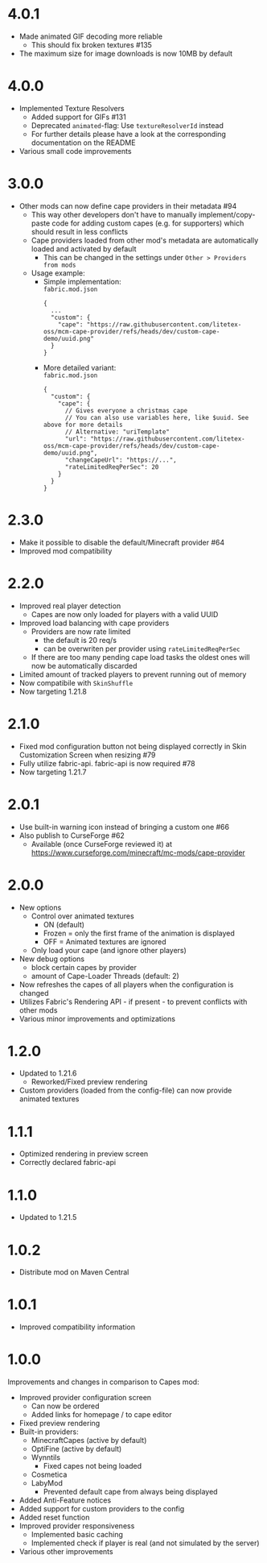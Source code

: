 # 4.0.1
* Made animated GIF decoding more reliable
  * This should fix broken textures #135
* The maximum size for image downloads is now 10MB by default

# 4.0.0
* Implemented Texture Resolvers
  * Added support for GIFs #131
  * Deprecated `animated`-flag: Use `textureResolverId` instead
  * For further details please have a look at the corresponding documentation on the README
* Various small code improvements

# 3.0.0
* Other mods can now define cape providers in their metadata #94
  * This way other developers don't have to manually implement/copy-paste code for adding custom capes (e.g. for supporters) which should result in less conflicts
  * Cape providers loaded from other mod's metadata are automatically loaded and activated by default
    * This can be changed in the settings under ``Other > Providers from mods``
  * Usage example:
    * Simple implementation:<br/>
      ``fabric.mod.json``
      ```json5
      {
        ...
        "custom": {
          "cape": "https://raw.githubusercontent.com/litetex-oss/mcm-cape-provider/refs/heads/dev/custom-cape-demo/uuid.png"
        }
      }
      ```
    * More detailed variant:<br/>
      ``fabric.mod.json``
      ```json5
      {
        "custom": {
          "cape": {
            // Gives everyone a christmas cape
            // You can also use variables here, like $uuid. See above for more details
            // Alternative: "uriTemplate"
            "url": "https://raw.githubusercontent.com/litetex-oss/mcm-cape-provider/refs/heads/dev/custom-cape-demo/uuid.png",
            "changeCapeUrl": "https://...",
            "rateLimitedReqPerSec": 20
          }
        }
      }
      ```

# 2.3.0
* Make it possible to disable the default/Minecraft provider #64
* Improved mod compatibility

# 2.2.0
* Improved real player detection
  * Capes are now only loaded for players with a valid UUID
* Improved load balancing with cape providers
  * Providers are now rate limited
    * the default is 20 req/s
    * can be overwriten per provider using ``rateLimitedReqPerSec``
  * If there are too many pending cape load tasks the oldest ones will now be automatically discarded
* Limited amount of tracked players to prevent running out of memory
* Now compatibile with ``SkinShuffle``
* Now targeting 1.21.8

# 2.1.0
* Fixed mod configuration button not being displayed correctly in Skin Customization Screen when resizing #79
* Fully utilize fabric-api. fabric-api is now required #78
* Now targeting 1.21.7

# 2.0.1
* Use built-in warning icon instead of bringing a custom one #66
* Also publish to CurseForge #62
  * Available (once CurseForge reviewed it) at https://www.curseforge.com/minecraft/mc-mods/cape-provider

# 2.0.0
* New options
  * Control over animated textures
    * ON (default)
    * Frozen = only the first frame of the animation is displayed
    * OFF = Animated textures are ignored
  * Only load your cape (and ignore other players)
* New debug options
   * block certain capes by provider
   * amount of Cape-Loader Threads (default: 2)
* Now refreshes the capes of all players when the configuration is changed
* Utilizes Fabric's Rendering API - if present - to prevent conflicts with other mods
* Various minor improvements and optimizations

# 1.2.0
* Updated to 1.21.6
  * Reworked/Fixed preview rendering
* Custom providers (loaded from the config-file) can now provide animated textures

# 1.1.1
* Optimized rendering in preview screen
* Correctly declared fabric-api

# 1.1.0
* Updated to 1.21.5

# 1.0.2
* Distribute mod on Maven Central

# 1.0.1
* Improved compatibility information

# 1.0.0
Improvements and changes in comparison to Capes mod:
* Improved provider configuration screen
  * Can now be ordered
  * Added links for homepage / to cape editor
* Fixed preview rendering
* Built-in providers:
  * MinecraftCapes (active by default)
  * OptiFine (active by default)
  * Wynntils
    * Fixed capes not being loaded
  * Cosmetica
  * LabyMod
    * Prevented default cape from always being displayed
* Added Anti-Feature notices
* Added support for custom providers to the config
* Added reset function
* Improved provider responsiveness
  * Implemented basic caching
  * Implemented check if player is real (and not simulated by the server)
* Various other improvements
